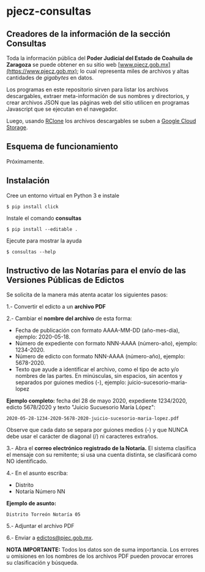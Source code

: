 # pjecz-consultas


## Creadores de la información de la sección Consultas

Toda la información pública del **Poder Judicial del Estado de Coahuila de Zaragoza** se puede obtener en su sitio web [www.pjecz.gob.mx](https://www.pjecz.gob.mx); lo cual representa miles de archivos y altas cantidades de _gigabytes_ en datos.

Los programas en este repositorio sirven para listar los archivos descargables, extraer meta-información de sus nombres y directorios, y crear archivos JSON que las páginas web del sitio utilicen en programas Javascript que se ejecutan en el navegador.

Luego, usando [RClone](https://rclone.org) los archivos descargables se suben a [Google Cloud Storage](https://cloud.google.com/storage).


## Esquema de funcionamiento

Próximamente.


## Instalación

Cree un entorno virtual en Python 3 e instale

    $ pip install click

Instale el comando **consultas**

    $ pip install --editable .

Ejecute para mostrar la ayuda

    $ consultas --help


## Instructivo de las Notarías para el envío de las Versiones Públicas de Edictos

Se solicita de la manera más atenta acatar los siguientes pasos:

1.- Convertir el edicto a un **archivo PDF**

2.- Cambiar el **nombre del archivo** de esta forma:

- Fecha de publicación con formato AAAA-MM-DD (año-mes-día), ejemplo: 2020-05-18.
- Número de expediente con formato NNN-AAAA (número-año), ejemplo: 1234-2020.
- Número de edicto con formato NNN-AAAA (número-año), ejemplo: 5678-2020.
- Texto que ayude a identificar el archivo, como el tipo de acto y/o nombres de las partes. En minúsculas, sin espacios, sin acentos y separados por guiones medios (-), ejemplo: juicio-sucesorio-maria-lopez

**Ejemplo completo:** fecha del 28 de mayo 2020, expediente 1234/2020, edicto 5678/2020 y texto "Juicio Sucuesorio María López":

    2020-05-28-1234-2020-5678-2020-juicio-sucesorio-maria-lopez.pdf

Observe que cada dato se separa por guiones medios (-) y que NUNCA debe usar el carácter de diagonal (/) ni caracteres extraños.

3.- Abra el **correo electrónico registrado de la Notaría.** El sistema clasifica el mensaje con su remitente; si usa una cuenta distinta, se clasificará como NO identificado.

4.- En el asunto escriba:

- Distrito
- Notaría Número NN

**Ejemplo de asunto:**

    Distrito Torreón Notaría 05

5.- Adjuntar el archivo PDF

6.- Enviar a <edictos@pjec.gob.mx>.

**NOTA IMPORTANTE:** Todos los datos son de suma importancia. Los errores u omisiones en los nombres de los archivos PDF pueden provocar errores su clasificación y búsqueda.
